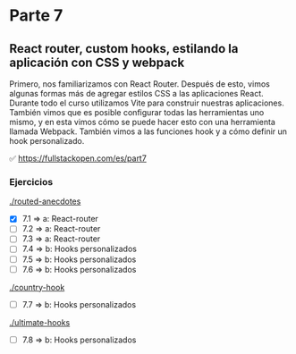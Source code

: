 # Parte 7

## React router, custom hooks, estilando la aplicación con CSS y webpack

Primero, nos familiarizamos con React Router. Después de esto, vimos algunas formas más de agregar estilos CSS a las aplicaciones React. Durante todo el curso utilizamos Vite para construir nuestras aplicaciones. También vimos que es posible configurar todas las herramientas uno mismo, y en esta vimos cómo se puede hacer esto con una herramienta llamada Webpack. También vimos a las funciones hook y a cómo definir un hook personalizado.

✅ https://fullstackopen.com/es/part7

### Ejercicios

[./routed-anecdotes](https://github.com/ignacioFernandezJeansalle/fullstackopen-part7/tree/main/routed-anecdotes)

- [x] 7.1 => a: React-router
- [ ] 7.2 => a: React-router
- [ ] 7.3 => a: React-router
- [ ] 7.4 => b: Hooks personalizados
- [ ] 7.5 => b: Hooks personalizados
- [ ] 7.6 => b: Hooks personalizados

[./country-hook]()

- [ ] 7.7 => b: Hooks personalizados

[./ultimate-hooks]()

- [ ] 7.8 => b: Hooks personalizados
